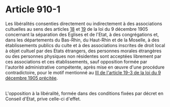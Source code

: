 # Article 910-1

<p>Les libéralités consenties directement ou indirectement à des associations cultuelles au sens des articles <a href='/affichTexteArticle.do?cidTexte=JORFTEXT000000508749&idArticle=LEGIARTI000006340345&dateTexte=&categorieLien=cid' title='Loi du 9 décembre 1905 - art. 18 (V)'>18</a> et <a href='/affichTexteArticle.do?cidTexte=JORFTEXT000000508749&idArticle=LEGIARTI000006340346&dateTexte=&categorieLien=cid' title='Loi du 9 décembre 1905 - art. 19 (M)'>19</a> de la loi du 9 décembre 1905 concernant la séparation des Eglises et de l'Etat, à des congrégations et, dans les départements du Bas-Rhin, du Haut-Rhin et de la Moselle, à des établissements publics du culte et à des associations inscrites de droit local à objet cultuel par des Etats étrangers, des personnes morales étrangères ou des personnes physiques non résidentes sont acceptées librement par ces associations et ces établissements, sauf opposition formée par l'autorité administrative compétente, après mise en œuvre d'une procédure contradictoire, pour le motif mentionné au <a href='/affichTexteArticle.do?cidTexte=JORFTEXT000000508749&idArticle=LEGIARTI000043972458&dateTexte=&categorieLien=cid' title='Loi du 9 décembre 1905 - art. 19-3 (V)'>III de l'article 19-3 de la loi du 9 décembre 1905 précitée</a>.<br/><br/>

L'opposition à la libéralité, formée dans des conditions fixées par décret en Conseil d'Etat, prive celle-ci d'effet.</p>